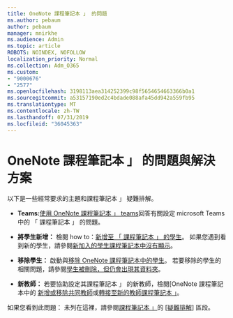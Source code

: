 ```yaml
---
title: OneNote 課程筆記本 」 的問題
ms.author: pebaum
author: pebaum
manager: mnirkhe
ms.audience: Admin
ms.topic: article
ROBOTS: NOINDEX, NOFOLLOW
localization_priority: Normal
ms.collection: Adm_O365
ms.custom:
- "9000676"
- "2577"
ms.openlocfilehash: 3198113aea314252399c98f5654654663366b0a1
ms.sourcegitcommit: a53157190ed2c4bdade088afa45dd942a559fb95
ms.translationtype: MT
ms.contentlocale: zh-TW
ms.lasthandoff: 07/31/2019
ms.locfileid: "36045363"
---
```

# <a name="onenote-class-notebook-issues-and-resolutions"></a>OneNote 課程筆記本 」 的問題與解決方案

以下是一些經常要求的主題和課程筆記本 」 疑難排解。

- **Teams:**[使用 OneNote 課程筆記本 」 teams](https://support.office.com/article/bd77f11f-27cd-4d41-bfbd-2b11799f1440)回答有關設定 microsoft Teams 中的 「 課程筆記本 」 的問題。

- **將學生新增：** 檢閱 how to：[新增至 「 課程筆記本 」 的學生](https://support.office.com/article/149882af-506a-4689-9fee-39309b97aae8)。 如果您遇到看到新的學生，請參閱[新加入的學生課程筆記本中沒有顯示](https://support.office.com/article/4da02c45-b435-4af1-921b-51b8ee40e1c9)。

- **移除學生：** 啟動與[移除 OneNote 課程筆記本中的學生](https://support.office.com/article/86dcf019-408f-4de8-8055-eb61f1578c3c)。 若要移除的學生的相關問題，請參閱[學生被刪除，但仍會出現其資料夾](https://support.office.com/article/0ed81eaa-c14a-436f-bb6f-ce95f130cc71)。

- **新教師：** 若要協助設定其課程筆記本 」 的新教師，檢閱[OneNote 課程筆記本中的 [新增或移除共同教師](https://support.office.com/en-us/article/fdcb870b-49a7-4a14-9ea6-d817f88026f8)或[轉接至新的教師課程筆記本 」](https://support.office.com/article/84ef5d4a-0eec-4d5b-bc22-1317bc3b9027)。

如果您看到此問題： 未列在這裡，請參閱[課程筆記本 」](https://support.office.com/article/class-notebook-ee70aff9-52e8-449f-be6a-7cbc1d65eaea)的 [[疑難排解](https://support.office.com/article/class-notebook-ee70aff9-52e8-449f-be6a-7cbc1d65eaea#ID0EAABAAA=Manage&ID0EABAAA=Troubleshoot)] 區段。 


